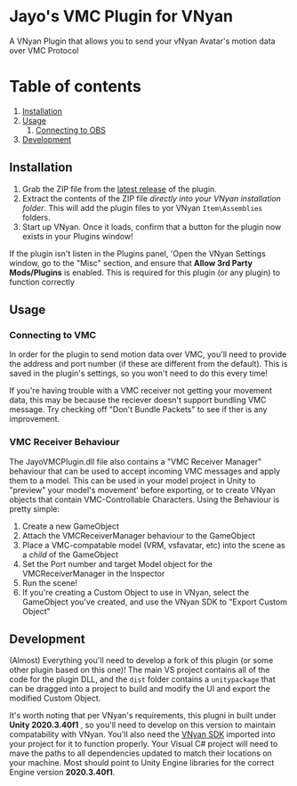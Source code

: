 # Jayo's VMC Plugin for VNyan

A VNyan Plugin that allows you to send your vNyan Avatar's motion data over VMC Protocol

# Table of contents
1. [Installation](#installation)
2. [Usage](#usage)
    1. [Connecting to OBS](#connecting-to-obs)
3. [Development](#development)

## Installation
1. Grab the ZIP file from the [latest release](https://github.com/jayo-exe/JayoVMCPlugin/releases/latest) of the plugin.
2. Extract the contents of the ZIP file _directly into your VNyan installation folder_.  This will add the plugin files to yor VNyan `Item\Assemblies` folders.
3. Start up VNyan. Once it loads, confirm that a button for the plugin now exists in your Plugins window!

If the plugin isn't listen in the Plugins panel, 'Open the VNyan Settings window, go to the "Misc" section, and ensure that **Allow 3rd Party Mods/Plugins** is enabled. This is required for this plugin  (or any plugin) to function correctly

## Usage
### Connecting to VMC
In order for the plugin to send motion data over VMC, you'll need to provide the address and port number (if these are different from the default). This is saved in the plugin's settings, so you won't need to do this every time!

If you're having trouble with a VMC receiver not getting your movement data, this may be because the reciever doesn't support bundling VMC message. Try checking off "Don't Bundle Packets" to see if ther is any improvement.

### VMC Receiver Behaviour
The JayoVMCPlugin.dll file also contains a "VMC Receiver Manager" behaviour that can be used to accept incoming VMC messages and apply them to a model.  This can be used in your model project in Unity to "preview" your model's movement' before exporting, or to create VNyan objects that contain VMC-Controllable Characters.  Using the Behaviour is pretty simple:
1. Create a new GameObject
2. Attach the VMCReceiverManager behaviour to the GameObject
3. Place a VMC-compatable model (VRM, vsfavatar, etc) into the scene as a _child_ of the GameObject
4. Set the Port number and target Model object for the VMCReceiverManager in the Inspector
5. Run the scene!
6. If you're creating a Custom Object to use in VNyan, select the GameObject you've created, and use the VNyan SDK to "Export Custom Object"

## Development
(Almost) Everything you'll need to develop a fork of this plugin (or some other plugin based on this one)!  The main VS project contains all of the code for the plugin DLL, and the `dist` folder contains a `unitypackage` that can be dragged into a project to build and modify the UI and export the modified Custom Object.

It's worth noting that per VNyan's requirements, this plugni in built under **Unity 2020.3.40f1** , so you'll need to develop on this version to maintain compatability with VNyan.
You'll also need the [VNyan SDK](https://suvidriel.itch.io/vnyan) imported into your project for it to function properly.
Your Visual C# project will need to mave the paths to all dependencies updated to match their locations on your machine.  Most should point to Unity Engine libraries for the correct Engine version **2020.3.40f1**.
